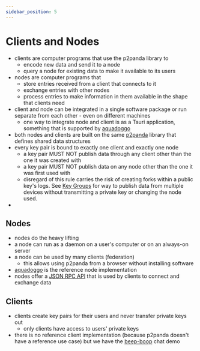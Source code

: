 ```yaml
---
sidebar_position: 5
---
```


# Clients and Nodes

- clients are computer programs that use the p2panda library to
  - encode new data and send it to a node
  - query a node for existing data to make it available to its users
- nodes are computer programs that
  - store entries received from a client that connects to it
  - exchange entries with other nodes
  - process entries to make information in them available in the shape that clients need
- client and node can be integrated in a single software package or run separate from each other - even on different machines
  - one way to integrate node and client is as a Tauri application, something that is supported by [aquadoggo][aquadoggo]
- both nodes and clients are built on the same [p2panda][p2panda] library that defines shared data structures
- every key pair is bound to exactly one client and exactly one node
  - a key pair MUST NOT publish data through any client other than the one it was created with
  - a key pair MUST NOT publish data on any node other than the one it was first used with
  - disregard of this rule carries the risk of creating forks within a public key's logs. See [Key Groups][key_groups] for way to publish data from multiple devices without transmitting a private key or changing the node used.
- 

## Nodes

- nodes do the heavy lifting
- a node can run as a daemon on a user's computer or on an always-on server
- a node can be used by many clients (federation)
  - this allows using p2panda from a browser without installing software
- [aquadoggo][aquadoggo] is the reference node implementation
- nodes offer a [JSON RPC API][queries] that is used by clients to connect and exchange data

## Clients

- clients create key pairs for their users and never transfer private keys out
  - only clients have access to users' private keys
- there is no reference client implementation (because p2panda doesn't have a reference use case) but we have the [beep-boop][beep_boop] chat demo

[aquadoggo]: https://github.com/p2panda/aquadoggo
[p2panda]: https://github.com/p2panda/p2panda
[beep_boop]: https://github.com/p2panda/beep-boop
[key_groups]: /docs/collaboration/key-groups
[queries]: /docs/organising-data/queries
